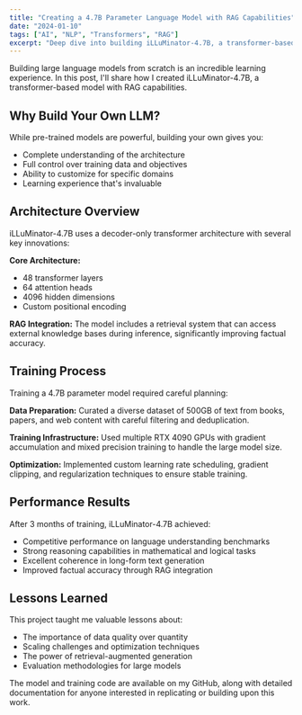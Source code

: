 ```yaml
---
title: "Creating a 4.7B Parameter Language Model with RAG Capabilities"
date: "2024-01-10"
tags: ["AI", "NLP", "Transformers", "RAG"]
excerpt: "Deep dive into building iLLuMinator-4.7B, a transformer-based language model with integrated Retrieval-Augmented Generation."
---
```


<p>Building large language models from scratch is an incredible learning experience. In this post, I'll share how I created iLLuMinator-4.7B, a transformer-based model with RAG capabilities.</p>

<h2>Why Build Your Own LLM?</h2>

<p>While pre-trained models are powerful, building your own gives you:</p>

<ul>
<li>Complete understanding of the architecture</li>
<li>Full control over training data and objectives</li>
<li>Ability to customize for specific domains</li>
<li>Learning experience that's invaluable</li>
</ul>

<h2>Architecture Overview</h2>

<p>iLLuMinator-4.7B uses a decoder-only transformer architecture with several key innovations:</p>

<p><strong>Core Architecture:</strong></p>
<ul>
<li>48 transformer layers</li>
<li>64 attention heads</li>
<li>4096 hidden dimensions</li>
<li>Custom positional encoding</li>
</ul>

<p><strong>RAG Integration:</strong> The model includes a retrieval system that can access external knowledge bases during inference, significantly improving factual accuracy.</p>

<h2>Training Process</h2>

<p>Training a 4.7B parameter model required careful planning:</p>

<p><strong>Data Preparation:</strong> Curated a diverse dataset of 500GB of text from books, papers, and web content with careful filtering and deduplication.</p>

<p><strong>Training Infrastructure:</strong> Used multiple RTX 4090 GPUs with gradient accumulation and mixed precision training to handle the large model size.</p>

<p><strong>Optimization:</strong> Implemented custom learning rate scheduling, gradient clipping, and regularization techniques to ensure stable training.</p>

<h2>Performance Results</h2>

<p>After 3 months of training, iLLuMinator-4.7B achieved:</p>

<ul>
<li>Competitive performance on language understanding benchmarks</li>
<li>Strong reasoning capabilities in mathematical and logical tasks</li>
<li>Excellent coherence in long-form text generation</li>
<li>Improved factual accuracy through RAG integration</li>
</ul>

<h2>Lessons Learned</h2>

<p>This project taught me valuable lessons about:</p>

<ul>
<li>The importance of data quality over quantity</li>
<li>Scaling challenges and optimization techniques</li>
<li>The power of retrieval-augmented generation</li>
<li>Evaluation methodologies for large models</li>
</ul>

<p>The model and training code are available on my GitHub, along with detailed documentation for anyone interested in replicating or building upon this work.</p>
